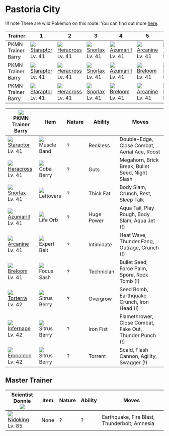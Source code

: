 # Pastoria City

!!! note
    There are wild Pokémon on this route. You can find out more [here](../../wild_pokemon/pastoria_city/).


Trainer            | 1                                 | 2                                 | 3                               | 4                                 | 5                                | 6
---                | ---                               | ---                               | ---                             | ---                               | ---                              | ---
PKMN Trainer Barry | ![][398]<br>[Staraptor]<br>Lv. 41 | ![][214]<br>[Heracross]<br>Lv. 41 | ![][143]<br>[Snorlax]<br>Lv. 41 | ![][184]<br>[Azumarill]<br>Lv. 41 | ![][059]<br>[Arcanine]<br>Lv. 41 | ![][389]<br>[Torterra]<br>Lv. 42
PKMN Trainer Barry | ![][398]<br>[Staraptor]<br>Lv. 41 | ![][214]<br>[Heracross]<br>Lv. 41 | ![][143]<br>[Snorlax]<br>Lv. 41 | ![][184]<br>[Azumarill]<br>Lv. 41 | ![][286]<br>[Breloom]<br>Lv. 41  | ![][392]<br>[Infernape]<br>Lv. 42
PKMN Trainer Barry | ![][398]<br>[Staraptor]<br>Lv. 41 | ![][214]<br>[Heracross]<br>Lv. 41 | ![][143]<br>[Snorlax]<br>Lv. 41 | ![][286]<br>[Breloom]<br>Lv. 41   | ![][059]<br>[Arcanine]<br>Lv. 41 | ![][395]<br>[Empoleon]<br>Lv. 42

![][barry]<br>PKMN Trainer Barry  | Item                              | Nature | Ability    | Moves
---                               | ---                               | ---    | ---        | ---
![][398]<br>[Staraptor]<br>Lv. 41 | ![][muscle-band]<br>Muscle Band   | ?      | Reckless   | Double-Edge, Close Combat, Aerial Ace, Roost
![][214]<br>[Heracross]<br>Lv. 41 | ![][coba-berry]<br>Coba Berry     | ?      | Guts       | Megahorn, Brick Break, Bullet Seed, Night Slash
![][143]<br>[Snorlax]<br>Lv. 41   | ![][leftovers]<br>Leftovers       | ?      | Thick Fat  | Body Slam, Crunch, Rest, Sleep Talk
![][184]<br>[Azumarill]<br>Lv. 41 | ![][life-orb]<br>Life Orb         | ?      | Huge Power | Aqua Tail, Play Rough, Body Slam, Aqua Jet          (!)
![][059]<br>[Arcanine]<br>Lv. 41  | ![][expert-belt]<br>Expert Belt   | ?      | Intimidate | Heat Wave, Thunder Fang, Outrage, Crunch            (!)
![][286]<br>[Breloom]<br>Lv. 41   | ![][focus-sash]<br>Focus Sash     | ?      | Technician | Bullet Seed, Force Palm, Spore, Rock Tomb           (!)
![][389]<br>[Torterra]<br>Lv. 42  | ![][sitrus-berry]<br>Sitrus Berry | ?      | Overgrow   | Seed Bomb, Earthquake, Crunch, Iron Head            (!)
![][392]<br>[Infernape]<br>Lv. 42 | ![][sitrus-berry]<br>Sitrus Berry | ?      | Iron Fist  | Flamethrower, Close Combat, Fake Out, Thunder Punch (!)
![][395]<br>[Empoleon]<br>Lv. 42  | ![][sitrus-berry]<br>Sitrus Berry | ?      | Torrent    | Scald, Flash Cannon, Agility, Swagger               (!)

## Master Trainer

Scientist Donnie<br>![][scientist] | Item | Nature | Ability | Moves
---                                | ---  | ---    | ---     | ---
![][034]<br>[Nidoking]<br>Lv. 85   | None | ?      | ?       | Earthquake, Fire Blast, Thunderbolt, Amnesia

[Nidoking]: ../../pokemon_changes/034/
[Arcanine]: ../../pokemon_changes/059/
[Snorlax]: ../../pokemon_changes/143/
[Azumarill]: ../../pokemon_changes/184/
[Heracross]: ../../pokemon_changes/214/
[Breloom]: ../../pokemon_changes/286/
[Torterra]: ../../pokemon_changes/389/
[Infernape]: ../../pokemon_changes/392/
[Empoleon]: ../../pokemon_changes/395/
[Staraptor]: ../../pokemon_changes/398/
[coba-berry]: ../img/items/coba-berry.png
[expert-belt]: ../img/items/expert-belt.png
[focus-sash]: ../img/items/focus-sash.png
[leftovers]: ../img/items/leftovers.png
[life-orb]: ../img/items/life-orb.png
[muscle-band]: ../img/items/muscle-band.png
[sitrus-berry]: ../img/items/sitrus-berry.png
[034]: ../img/pokemon/034.png
[059]: ../img/pokemon/059.png
[143]: ../img/pokemon/143.png
[184]: ../img/pokemon/184.png
[214]: ../img/pokemon/214.png
[286]: ../img/pokemon/286.png
[389]: ../img/pokemon/389.png
[392]: ../img/pokemon/392.png
[395]: ../img/pokemon/395.png
[398]: ../img/pokemon/398.png
[barry]: ../img/trainer/barry.png
[scientist]: ../img/trainer/scientist.png

